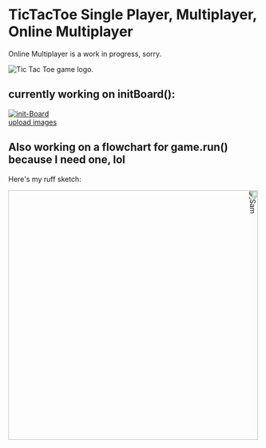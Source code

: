 
<h1>TicTacToe Single Player, Multiplayer, Online Multiplayer</h1>

<p>Online Multiplayer is a work in progress, sorry.</p>

<img src="https://i.ibb.co/qg0j9Rg/Tic-Tac-Toe.png" alt="Tic Tac Toe game logo.">

<h2>currently working on initBoard():</h2>
<a href="https://viewer.diagrams.net/?highlight=0000ff&edit=_blank&layers=1&nav=1&title=initBoard#R7Vrbcps6FP0az7QPzWDExX5M4vQyp6eTGT%2B0ferIoIISQIyQY8jXVwKJm5yYnIAdz%2Bn4wWhL2sDaey1tyZ6B6zj%2FRGEa%2Fkt8FM1Mw89nYDUzzTmwDf4lLEVlcV2rMgQU%2B3JQY1jjR1QZTTkv2GIfZZ2BjJCI4bRr9EiSII91bJBSsusO%2B02i7l1TGCDNsPZgpFu%2FY5%2BF0moYjf0zwkHIeh0b6N0HlGwTebuZCVaW%2BFTdMVSu5PgshD7ZtUzgZgauKSGsuorzaxQJaBVq1byPT%2FTWj01RwoZM%2BOen92W9%2FIaT6%2FtfXr6Gn399AR%2FmTuXmAUZbpN6jfFpWKICQz%2FGSTUJZSAKSwOimsV411q%2BEpHzYnBvvEGOFDDfcMsJNIYsj2VvdRbh%2B8nWkKSNb6qHn3kEmDaQBYs%2BNs2vUeTIjEiNGCz6Roggy%2FNB9ECizKqjHNdDyC4nuS5DWgM74E7MSCicS3xvKrwJxxVOdUSJc%2FqYkFp4TzG4jWCCa8RbZ3JVEuNJDFUWcNiIkuxAztE5hidyOM3cf%2FA%2BIMpQ%2FHwAdLzkBODKxFe9l5uxaJFK5H7YItDCmQnhx%2FrlsDk5m95TJrOJ61lCDoVAvT6obtga1FyLvXrx1qQiXMV%2BDmAY%2FDUm82WbHkYJFVwpMoGvB4qhS4Opqi9gVgbQsQN69532l2QA50KCbHrCl08XL2qOdlqUDpjR2dMDA4jj8vdvGqXKakER4qesiQzT4undf12FiRkXPW0Qxf1NERVhwEsjhpbvqXk45m6%2Bol6ImbLkXto9YwFFOSfd7CgnFj3zZhRMojeUMVBrztUpTTuUAwKI1ICU4YVnL860wNMnouF32WjLLmnyqPDbZVT%2FaKxi6HMpQO7dPwFDH6EnaXoru0TR3Kk0z9Qpy%2FsGsl4FMLyM12DgcrIsUjHCQ8GuPw4IoNwjQMN8cXcqOGPt%2BSXaKMvwIN6WrkkdVVnG%2F9tXMXglfnO1ZRcaRgmC6PZ1UJWcrCEoS2zEwraliYJ5%2F3aMKisNq9ERwXqZGmtxoxUJ%2FUaveQM5qb2h7jkzrgCO5dPQdjSVhqoBsJQPX%2BjYhz5x%2B1tJ8Y%2FSz%2Fk%2F0A5PQz3JGop%2FtWKel354Kgol4PnugEhAkjlB4gLVB29SHDH2Csag%2BTn244napZ%2B3ZUR33dMXS90mTUO11O4DD%2B4v%2FvEPgkaPFj3bjp2hc2Kq5ytudq0K2RtQOtSU80kZCo%2FzcWXSyEsx7Sj9UO%2FqO6vQ%2BoB0v3dpo9znG1sYasEqpdf4r3KDolq%2FbDBOx3m8IYyTeUwhUytbmSQhT4SzOA%2FG7zMUGZti7yGIcoWKk6tvoaZANNA1S5wZtCVK28SVI3wj%2BlaAjS5A6WTsoQRUL3q4EaSvswPLlaQkau8CxBvw2dw464szfmo64x9GR8znsrIVl%2FjJhKVv1406gNsuhauNMojb9o1Ew74nEULXRzlidXnKPVPA4i%2B6m7JUFD282f1Cohjd%2FAgE3fwA%3D"><img src="https://i.ibb.co/37H4sZ8/init-Board.jpg" alt="init-Board" border="0"></a><br /><a target='_blank' href='https://imgbb.com/'>upload images</a><br />

<!-- https://ibb.co/47xKfrD -->



<!-- <img src="https://i.ibb.co/vHjX40H/get-Player-Amount-jpeg.jpg" alt="get player amount function flow chart" border="5"> -->
<h2>Also working on a flowchart for game.run() because I need one, lol</h2>
<P>Here's my ruff sketch:</P>
<img src="https://i.ibb.co/MpHyJK3/Sam.jpg" alt="Sam" border="0" width= 500 height=500 style="transform: rotate(90deg)">